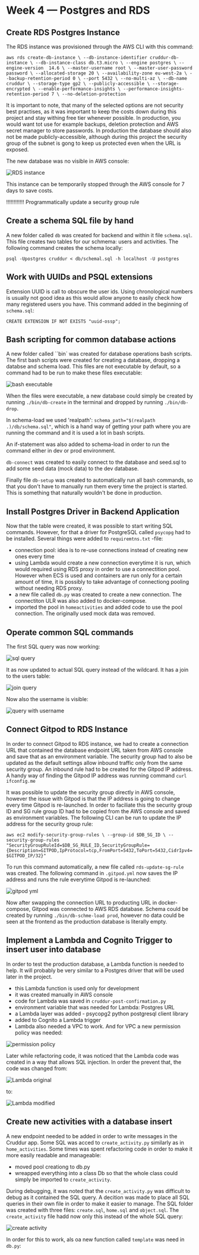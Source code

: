 # Week 4 — Postgres and RDS

## Create RDS Postgres Instance

The RDS instance was provisioned through the AWS CLI with this command:

``
aws rds create-db-instance \
  --db-instance-identifier cruddur-db-instance \
  --db-instance-class db.t3.micro \
  --engine postgres \
  --engine-version  14.6 \
  --master-username root \
  --master-user-password password \
  --allocated-storage 20 \
  --availability-zone eu-west-2a \
  --backup-retention-period 0 \
  --port 5432 \
  --no-multi-az \
  --db-name cruddur \
  --storage-type gp2 \
  --publicly-accessible \
  --storage-encrypted \
  --enable-performance-insights \
  --performance-insights-retention-period 7 \
  --no-deletion-protection
  ``
 
 It is important to note, that many of the selected options are not security best practises, as it was important to keep the costs down during this project and stay withing free tier whenever possible. In production, you would want tot use  for example backups, deletion protection and AWS secret manager to store passwords. In production the database should also not be made publicly-accessible, although during this project the security group of the subnet is gong to keep us protected even when the URL is exposed. 
 
 The new database was no visible in AWS console:
 
 ![RDS instance](assets/RDS_instance.png)

This instance can be temporarily stopped through the AWS console for 7 days to save costs.

!!!!!!!!!!!! Programmatically update a security group rule

## Create a schema SQL file by hand

A new folder called ``db`` was created for backend and within it file ``schema.sql``.  This file creates two tables for our schmema: users and activities. The following command creates the schema locally:

``psql -Upostgres cruddur < db/schemal.sql -h localhost -U postgres``

## Work with UUIDs and PSQL extensions

Extension UUID is call to obscure the user ids. Using chronological numbers is usually not good idea as this would allow anyone to easily check how many registered users you have. This command added in the beginning of ``schema.sql``:

``CREATE EXTENSION IF NOT EXISTS "uuid-ossp";``

## Bash scripting for common database actions

A new folder called ``bin` was created for database operations bash scripts. The first bash scripts were created for creating a database, dropping a databse and schema load. This files are not executable by default, so a command had to be run to make these files executable:

![bash executable](assets/bash_executable.png)

When the files were executable, a new database could simply be created by running ``./bin/db-create`` in the terminal and dropped by running ``./bin/db-drop``.

In schema-load we used 'realpath': ``schema_path="$(realpath .)/db/schema.sql"``, which is a hand way of getting your path where you are running the command and it is used a lot in bash scripts. 

An if-statement was also added to schema-load in order to run the command either in dev or prod environment. 

``db-connect`` was created to easily connect to the database and seed.sql to add some seed data (mock data) to the dev database.

Finally file ``db-setup`` was created to automatically run all bash commands, so that you don't have to manually run them every time the project is started. This is something that naturally wouldn't be done in production.

## Install Postgres Driver in Backend Application

Now that the table were created, it was possible to start writing SQL commands. However, for that a driver for PostgreSQL called ``psycopg`` had to be installed. Several things were added to ``requiremtns.txt`` -file:
- connection pool: idea is to re-use connections instead of creating new ones every time
- using Lambda would create a new connection everytime it is run, which would required using RDS proxy in order to use a connectition pool. However when ECS is used and containers are run only for a certain amount of time, it is possibly to take advantage of connectiong pooling without needing RDS proxy.
- a new file called ``db.py`` was created to create a new connection. The connectiton ULR was also added to docker-compose.
- imported the pool in ``homeactivities`` and added code to use the pool connection. The originally used mock data was removed.


## Operate common SQL commands

The first SQL query was now working:

![sql query](assets/sql_query.png)

It as now updated to actual SQL query instead of the wildcard. It has a join to the users table:

![join query](assets/join_query.png)

Now also the username is visible:

![query with username](assets/query_with_username.png)


## Connect Gitpod to RDS Instance

In order to connect Gitpod to RDS instance, we had to create a connection URL that contained the database endpoint URL taken from AWS console and save that as an environment variable. The security group had to also be updated as the default settings allow inbound traffic only from the same security group. An inbound rule had to be created for the Gitpod IP address. A handy way of finding the Gitpod IP address was running command ``curl ifconfig.me``

It was possible to update the security group directly in AWS console, however the issue with Gitpod is that the IP address is going to change every time Gitpod is re-launched. In order to faciliate this the security group ID and SG rule group ID had to be copied from the AWS console and saved as environment variables. The following CLI can be run to update the IP address for the security group rule:

``
aws ec2 modify-security-group-rules \
--group-id $DB_SG_ID \
--security-group-rules "SecurityGroupRuleId=$DB_SG_RULE_ID,SecurityGroupRule={Description=GITPOD,IpProtocol=tcp,FromPort=5432,ToPort=5432,CidrIpv4=$GITPOD_IP/32}"
``

To run this command automatically, a new file called ``rds-update-sg-rule`` was created. The following command in ``.gitpod.yml`` now saves the IP address and runs the rule everytime Gitpod is re-launched:
 
![gitpod yml](assets/gitpod_yml.png)

Now after swapping the connection URL to producting URL in docker-compose, Gitpod was connected to AWS RDS database. Schema could be created by running ``./bin/db-schme-load prod``, however no data could be seen at the frontend as the production database is literally empty. 

## Implement a Lambda and Cognito Trigger to insert user into database

In order to test the production database, a Lambda function is needed to help. It will probably be very similar to a Postgres driver that will be used later in the project. 
- this Lambda function is used only for development
- it was created manually in AWS console
- code for Lambda was saved in ``cruddur-post-confirmation.py``
- environment variable that was needed for Lambda: Postgres URL
- a Lambda layer was added - psycopg2 python postgresql client library
- added to Cognito a Lambda trigger
- Lambda also needed a VPC to work. And for VPC a new permission policy was needed:

![permission policy](assets/permission_policy.png)

Later while refactoring code, it was noticed that the Lambda code was created in a way that allows SQL injection. In order the prevent that, the code was changed from:

![Lambda original](assets/lambda_original.png)

to:

![Lambda modified](assets/Lambda_modified.png)

## Create new activities with a database insert

A new endpoint needed to be added in order to write messages in the Cruddur app. Some SQL was acced to ``create_activity.py`` similarly as in ``home_activities``. Some times was spent refactoring code in order to make it more easily readable and manageable:

- moved pool creationg to db.py
- wreapped everything into a class Db so that the whole class could simply be imported to ``create_activity``.

During debugging, it was noted that the ``create_activity.py`` was difficult to debug as it contained the SQL query. A decition was made to place all SQL queries in their own file in order to make it easier to manage. The SQL folder was created with three files: ``create.sql``, ``home.sql`` and ``object.sql``. The ``create_activity`` file hadd now only this instead of the whole SQL query:

![create activity](assets/create_activity.png)

In order for this to work, als oa new function called ``template`` was need in ``db.py``:


